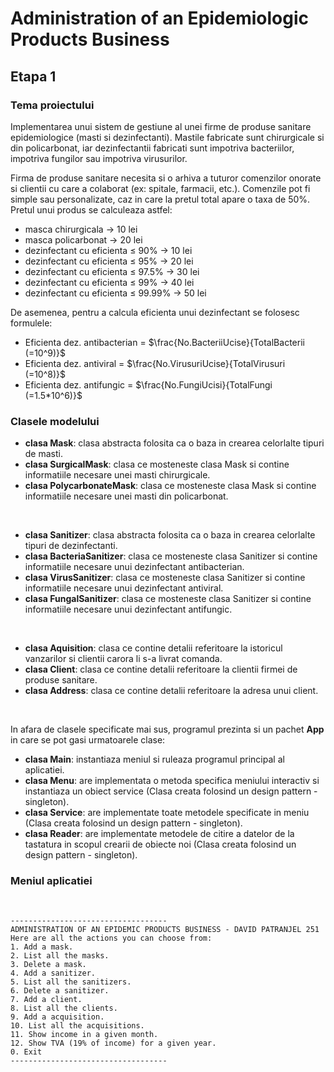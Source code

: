 # Administration of an Epidemiologic Products Business
## **Etapa 1**

### **Tema proiectului**
Implementarea unui sistem de gestiune al unei firme de produse sanitare epidemiologice (masti si dezinfectanti). Mastile fabricate sunt chirurgicale si din policarbonat, iar dezinfectantii fabricati sunt impotriva bacteriilor, impotriva fungilor sau impotriva virusurilor.

Firma de produse sanitare necesita si o arhiva a tuturor comenzilor onorate si clientii cu care a colaborat (ex: spitale, farmacii, etc.). Comenzile pot fi simple sau personalizate, caz in care la pretul total apare o taxa de 50%. Pretul unui produs se calculeaza astfel:

- masca chirurgicala -> 10 lei
- masca policarbonat -> 20 lei
- dezinfectant cu eficienta $\le$ 90% -> 10 lei
- dezinfectant cu eficienta $\le$ 95% -> 20 lei
- dezinfectant cu eficienta $\le$ 97.5% -> 30 lei
- dezinfectant cu eficienta $\le$ 99% -> 40 lei
- dezinfectant cu eficienta $\le$ 99.99% -> 50 lei

De asemenea, pentru a calcula eficienta unui dezinfectant se folosesc formulele:

- Eficienta dez. antibacterian = $\frac{No.BacteriiUcise}{TotalBacterii (=10^9)}$ 
- Eficienta dez. antiviral = $\frac{No.VirusuriUcise}{TotalVirusuri (=10^8)}$ 
- Eficienta dez. antifungic = $\frac{No.FungiUcisi}{TotalFungi (=1.5*10^6)}$ 


### **Clasele modelului**
- **clasa Mask**: clasa abstracta folosita ca o baza in crearea celorlalte tipuri de masti.
- **clasa SurgicalMask**: clasa ce mosteneste clasa Mask si contine informatiile necesare unei masti chirurgicale.
- **clasa PolycarbonateMask**: clasa ce mosteneste clasa Mask si contine informatiile necesare unei masti din policarbonat.

<br>

- **clasa Sanitizer**: clasa abstracta folosita ca o baza in crearea celorlalte tipuri de dezinfectanti.
- **clasa BacteriaSanitizer**: clasa ce mosteneste clasa Sanitizer si contine informatiile necesare unui dezinfectant antibacterian.
- **clasa VirusSanitizer**: clasa ce mosteneste clasa Sanitizer si contine informatiile necesare unui dezinfectant antiviral.
- **clasa FungalSanitizer**: clasa ce mosteneste clasa Sanitizer si contine informatiile necesare unui dezinfectant antifungic.

<br>

- **clasa Aquisition**: clasa ce contine detalii referitoare la istoricul vanzarilor si clientii carora li s-a livrat comanda.
- **clasa Client**: clasa ce contine detalii referitoare la clientii firmei de produse sanitare.
- **clasa Address**: clasa ce contine detalii referitoare la adresa unui client.

<br>

In afara de clasele specificate mai sus, programul prezinta si un pachet **App** in care se pot gasi urmatoarele clase:
- **clasa Main**: instantiaza meniul si ruleaza programul principal al aplicatiei.
- **clasa Menu**: are implementata o metoda specifica meniului interactiv si instantiaza un obiect service (Clasa creata folosind un design pattern - singleton).
- **clasa Service**: are implementate toate metodele specificate in meniu (Clasa creata folosind un design pattern - singleton).
- **clasa Reader**: are implementate metodele de citire a datelor de la tastatura in scopul crearii de obiecte noi (Clasa creata folosind un design pattern - singleton).


### **Meniul aplicatiei**

<br>

```
-----------------------------------
ADMINISTRATION OF AN EPIDEMIC PRODUCTS BUSINESS - DAVID PATRANJEL 251
Here are all the actions you can choose from:
1. Add a mask.
2. List all the masks.
3. Delete a mask.
4. Add a sanitizer.
5. List all the sanitizers.
6. Delete a sanitizer.
7. Add a client.
8. List all the clients.
9. Add a acquisition.
10. List all the acquisitions.
11. Show income in a given month.
12. Show TVA (19% of income) for a given year.
0. Exit
-----------------------------------
```